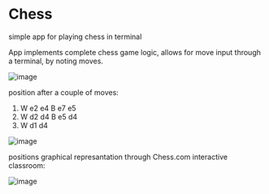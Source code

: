 # Chess
simple app for playing chess in terminal

App implements complete chess game logic, allows for move input through a terminal, by noting moves.

![image](https://user-images.githubusercontent.com/112565629/197392214-552aeb73-85a0-4a3b-8e24-2cbfdddd9fba.png)

position after a couple of moves: 
1. W e2 e4 B e7 e5
2. W d2 d4 B e5 d4
3. W d1 d4 

![image](https://user-images.githubusercontent.com/112565629/197392245-35d3e2aa-41d6-4478-a2c1-fcf629ff9625.png)

positions graphical represantation through Chess.com interactive classroom:

![image](https://user-images.githubusercontent.com/112565629/197392293-bdb7196e-2095-4407-b2da-698a281d90e3.png)
